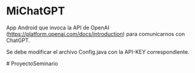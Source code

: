 # MiChatGPT

App Android que invoca la API de OpenAI (https://platform.openai.com/docs/introduction) para comunicarnos con ChatGPT.

Se debe modificar el archivo Config.java con la API-KEY correspondiente.



#   P r o y e c t o S e m i n a r i o  
 